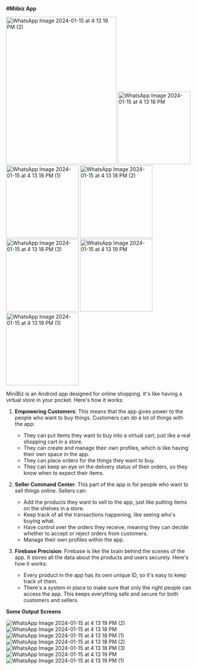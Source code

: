 **#Miibiz App**

<img width="300" height="400" alt="WhatsApp Image 2024-01-15 at 4 13 19 PM (2)" src="https://github.com/NehaW4/MiniBis_Main/assets/92804162/3ae87c74-bb48-41fc-a70f-2603ad343320">
<img width="197" height="197" alt="WhatsApp Image 2024-01-15 at 4 13 18 PM" src="https://github.com/NehaW4/MiniBis_Main/assets/92804162/bfff97c6-10c8-47bb-9872-95ab43534ea3">
<img width="197" height="197" alt="WhatsApp Image 2024-01-15 at 4 13 18 PM (1)" src="https://github.com/NehaW4/MiniBis_Main/assets/92804162/ce459b1f-5bb4-4c3f-a1e1-4bbdee3791cb">
<img width="197" height="197" alt="WhatsApp Image 2024-01-15 at 4 13 18 PM (2)" src="https://github.com/NehaW4/MiniBis_Main/assets/92804162/25123a18-fda6-418c-bc97-bf92ee76470e">
<img width="197" height="197" alt="WhatsApp Image 2024-01-15 at 4 13 18 PM (3)" src="https://github.com/NehaW4/MiniBis_Main/assets/92804162/df4c1d76-856f-4656-8e43-cac729a86a46">
<img width="197" height="197" alt="WhatsApp Image 2024-01-15 at 4 13 19 PM" src="https://github.com/NehaW4/MiniBis_Main/assets/92804162/0662f0d7-e2f3-442f-b138-0ec16dcb10c8">
<img width="197" height="197" alt="WhatsApp Image 2024-01-15 at 4 13 19 PM (1)" src="https://github.com/NehaW4/MiniBis_Main/assets/92804162/4c76ef74-9061-4faa-b5f0-1212eae92cc7">


MiniBiz is an Android app designed for online shopping. It's like having a virtual store in your pocket. Here's how it works:

1. **Empowering Customers**: This means that the app gives power to the people who want to buy things. Customers can do a lot of things with the app:
   - They can put items they want to buy into a virtual cart, just like a real shopping cart in a store.
   - They can create and manage their own profiles, which is like having their own space in the app.
   - They can place orders for the things they want to buy.
   - They can keep an eye on the delivery status of their orders, so they know when to expect their items.

2. **Seller Command Center**: This part of the app is for people who want to sell things online. Sellers can:
   - Add the products they want to sell to the app, just like putting items on the shelves in a store.
   - Keep track of all the transactions happening, like seeing who's buying what.
   - Have control over the orders they receive, meaning they can decide whether to accept or reject orders from customers.
   - Manage their own profiles within the app.

3. **Firebase Precision**: Firebase is like the brain behind the scenes of the app. It stores all the data about the products and users securely. Here's how it works:
   - Every product in the app has its own unique ID, so it's easy to keep track of them.
   - There's a system in place to make sure that only the right people can access the app. This keeps everything safe and secure for both customers and sellers.
  
**Some Output Screens**

![WhatsApp Image 2024-01-15 at 4 13 19 PM (2)](https://github.com/NehaW4/MiniBis_Main/assets/92804162/3ae87c74-bb48-41fc-a70f-2603ad343320)
![WhatsApp Image 2024-01-15 at 4 13 18 PM](https://github.com/NehaW4/MiniBis_Main/assets/92804162/bfff97c6-10c8-47bb-9872-95ab43534ea3)
![WhatsApp Image 2024-01-15 at 4 13 18 PM (1)](https://github.com/NehaW4/MiniBis_Main/assets/92804162/ce459b1f-5bb4-4c3f-a1e1-4bbdee3791cb)
![WhatsApp Image 2024-01-15 at 4 13 18 PM (2)](https://github.com/NehaW4/MiniBis_Main/assets/92804162/25123a18-fda6-418c-bc97-bf92ee76470e)
![WhatsApp Image 2024-01-15 at 4 13 18 PM (3)](https://github.com/NehaW4/MiniBis_Main/assets/92804162/df4c1d76-856f-4656-8e43-cac729a86a46)
![WhatsApp Image 2024-01-15 at 4 13 19 PM](https://github.com/NehaW4/MiniBis_Main/assets/92804162/0662f0d7-e2f3-442f-b138-0ec16dcb10c8)
![WhatsApp Image 2024-01-15 at 4 13 19 PM (1)](https://github.com/NehaW4/MiniBis_Main/assets/92804162/4c76ef74-9061-4faa-b5f0-1212eae92cc7)

